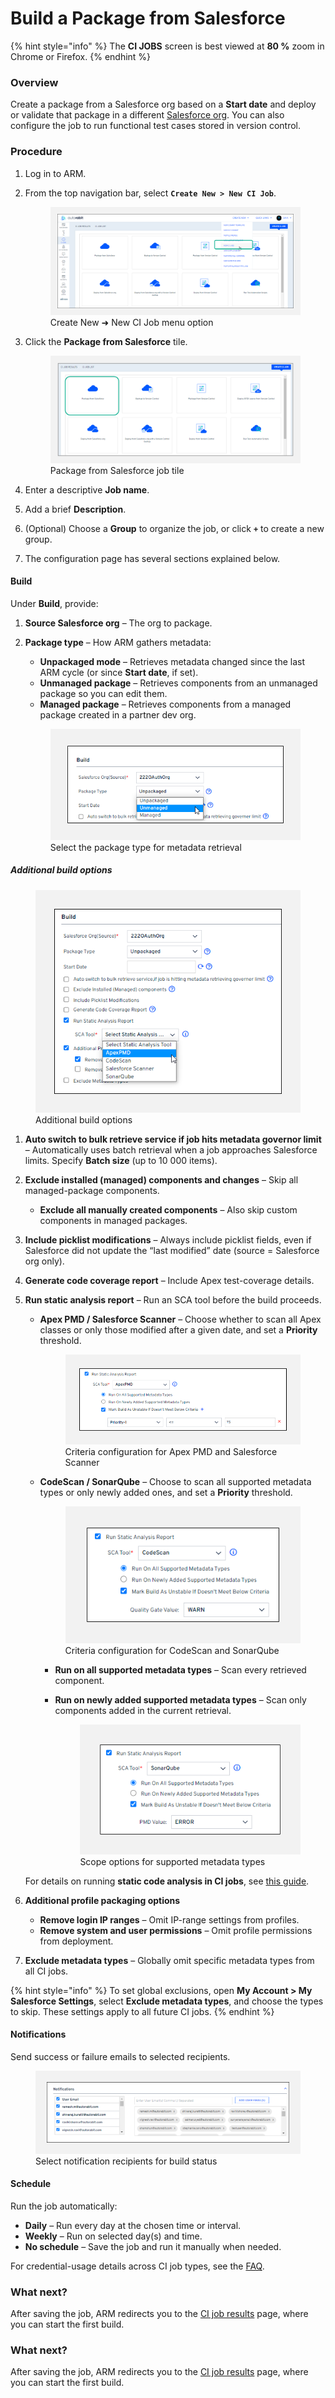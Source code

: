# Build a Package from Salesforce

{% hint style="info" %}
The **CI JOBS** screen is best viewed at **80 %** zoom in Chrome or Firefox.
{% endhint %}

### Overview <a href="#overview" id="overview"></a>

Create a package from a Salesforce org based on a **Start date** and deploy or validate that package in a different [Salesforce org](../../../arm-administration/registration/salesforce-org/). You can also configure the job to run functional test cases stored in version control.

### Procedure <a href="#procedure" id="procedure"></a>

1. Log in to ARM.  
2. From the top navigation bar, select **`Create New > New CI Job`**.

   <figure><img src="../../../../../.gitbook/assets/image (1208).png" alt="Create New > New CI Job menu option"><figcaption>Create New ➜ New CI Job menu option</figcaption></figure>

3. Click the **Package from Salesforce** tile.

   <figure><img src="../../../../../.gitbook/assets/image (1209).png" alt="Package from Salesforce job tile"><figcaption>Package from Salesforce job tile</figcaption></figure>

4. Enter a descriptive **Job name**.  
5. Add a brief **Description**.  
6. (Optional) Choose a **Group** to organize the job, or click **`+`** to create a new group.  
7. The configuration page has several sections explained below.

#### Build <a href="#build" id="build"></a>

Under **Build**, provide:

1. **Source Salesforce org** – The org to package.  
2. **Package type** – How ARM gathers metadata:

   * **Unpackaged mode** – Retrieves metadata changed since the last ARM cycle (or since **Start date**, if set).  
   * **Unmanaged package** – Retrieves components from an unmanaged package so you can edit them.  
   * **Managed package** – Retrieves components from a managed package created in a partner dev org.

   <figure><img src="../../../../../.gitbook/assets/image (1210).png" alt="Package type selection list"><figcaption>Select the package type for metadata retrieval</figcaption></figure>

##### Additional build options

   <figure><img src="../../../../../.gitbook/assets/image (1211).png" alt="Additional build options panel"><figcaption>Additional build options</figcaption></figure>

1. **Auto switch to bulk retrieve service if job hits metadata governor limit** – Automatically uses batch retrieval when a job approaches Salesforce limits. Specify **Batch size** (up to 10 000 items).  
2. **Exclude installed (managed) components and changes** – Skip all managed-package components.  
   * **Exclude all manually created components** – Also skip custom components in managed packages.  
3. **Include picklist modifications** – Always include picklist fields, even if Salesforce did not update the “last modified” date (source = Salesforce org only).  
4. **Generate code coverage report** – Include Apex test-coverage details.  
5. **Run static analysis report** – Run an SCA tool before the build proceeds.

   * **Apex PMD / Salesforce Scanner** – Choose whether to scan all Apex classes or only those modified after a given date, and set a **Priority** threshold.

     <figure><img src="../../../../../.gitbook/assets/image (1212).png" alt="Criteria configuration for Apex PMD and Salesforce Scanner"><figcaption>Criteria configuration for Apex PMD and Salesforce Scanner</figcaption></figure>

   * **CodeScan / SonarQube** – Choose to scan all supported metadata types or only newly added ones, and set a **Priority** threshold.

     <figure><img src="../../../../../.gitbook/assets/image (1213).png" alt="Criteria configuration for CodeScan and SonarQube"><figcaption>Criteria configuration for CodeScan and SonarQube</figcaption></figure>

     * **Run on all supported metadata types** – Scan every retrieved component.  
     * **Run on newly added supported metadata types** – Scan only components added in the current retrieval.

       <figure><img src="../../../../../.gitbook/assets/image (1214).png" alt="Scope options for supported metadata types"><figcaption>Scope options for supported metadata types</figcaption></figure>

   For details on running **static code analysis in CI jobs**, see [this guide](../../../arm-administration/registration/static-code-analysis-in-ci-cd.md).

6. **Additional profile packaging options**  
   * **Remove login IP ranges** – Omit IP-range settings from profiles.  
   * **Remove system and user permissions** – Omit profile permissions from deployment.  
7. **Exclude metadata types** – Globally omit specific metadata types from all CI jobs.

{% hint style="info" %}
To set global exclusions, open **My Account > My Salesforce Settings**, select **Exclude metadata types**, and choose the types to skip. These settings apply to all future CI jobs.
{% endhint %}

#### Notifications <a href="#notifications" id="notifications"></a>

Send success or failure emails to selected recipients.

<figure><img src="../../../../../.gitbook/assets/image (1215).png" alt="Notification recipient list"><figcaption>Select notification recipients for build status</figcaption></figure>

#### Schedule <a href="#schedule" id="schedule"></a>

Run the job automatically:

* **Daily** – Run every day at the chosen time or interval.  
* **Weekly** – Run on selected day(s) and time.  
* **No schedule** – Save the job and run it manually when needed.

For credential-usage details across CI job types, see the [FAQ](../../../../../fundamentals/faq/arm-faqs/ci-jobs.md).

### What next? <a href="#what-next" id="what-next"></a>

After saving the job, ARM redirects you to the [CI job results](../ci-job-history.md) page, where you can start the first build.


### What next? <a href="#what-next" id="what-next"></a>

After saving the job, ARM redirects you to the [CI job results](../ci-job-history.md) page, where you can start the first build.
